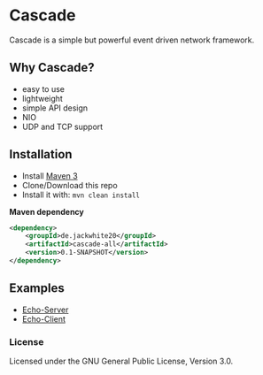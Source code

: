 # Cascade
Cascade is a simple but powerful event driven network framework.

## Why Cascade?
- easy to use
- lightweight
- simple API design
- NIO
- UDP and TCP support

## Installation
- Install [Maven 3](http://maven.apache.org/download.cgi)
- Clone/Download this repo
- Install it with: ```mvn clean install```

**Maven dependency**
```xml
<dependency>
    <groupId>de.jackwhite20</groupId>
    <artifactId>cascade-all</artifactId>
    <version>0.1-SNAPSHOT</version>
</dependency>
```

##  Examples

- [Echo-Server](https://github.com/JackWhite20/Cascade/blob/master/Example/src/main/java/de/jackwhite20/cascade/example/server/ExampleServer.java)
- [Echo-Client](https://github.com/JackWhite20/Cascade/blob/master/Example/src/main/java/de/jackwhite20/cascade/example/client/ExampleClient.java)

### License
Licensed under the GNU General Public License, Version 3.0.

